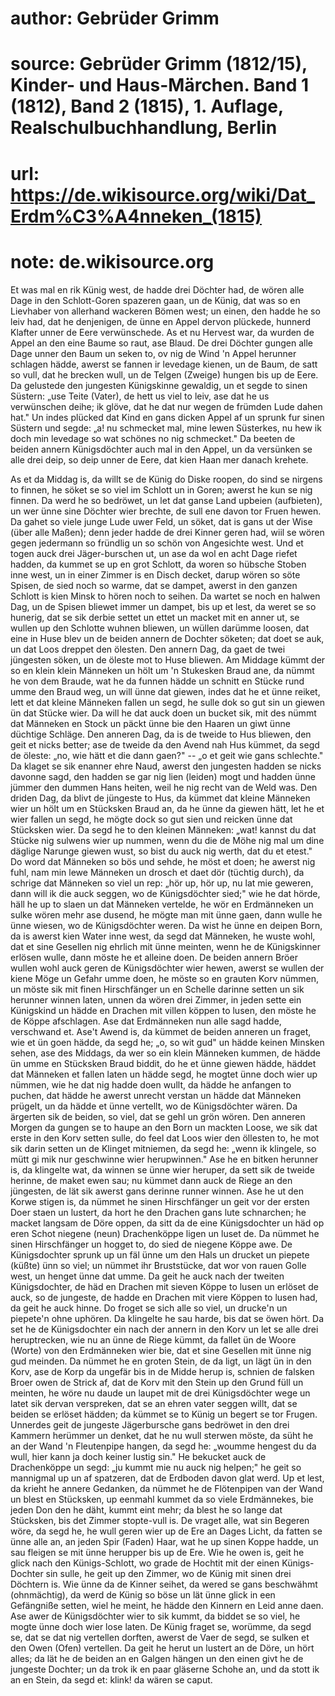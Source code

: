# author: Gebrüder Grimm
# source: Gebrüder Grimm (1812/15), Kinder- und Haus-Märchen. Band 1 (1812), Band 2 (1815), 1. Auflage, Realschulbuchhandlung, Berlin
# url: https://de.wikisource.org/wiki/Dat_Erdm%C3%A4nneken_(1815)
# note: de.wikisource.org

Et was mal en rik Künig west, de hadde drei Döchter had, de wören alle Dage in den Schlott-Goren spazeren gaan, un de Künig, dat was so en Lievhaber von allerhand wackeren Bömen west; un einen, den hadde he so leiv had, dat he denjenigen, de ünne en Appel dervon plückede, hunnerd Klafter unner de Eere verwünschede. As et nu Hervest war, da wurden de Appel an den eine Baume so raut, ase Blaud. De drei Döchter gungen alle Dage unner den Baum un seken to, ov nig de Wind 'n Appel herunner schlagen hädde, awerst se fannen ir levedage kienen, un de Baum, de satt so vull, dat he brecken wull, un de Telgen (Zweige) hungen bis up de Eere. Da gelustede den jungesten Künigskinne gewaldig, un et segde to sinen Süstern: „use Teite (Vater), de hett us viel to leiv, ase dat he us verwünschen deihe; ik glöve, dat he dat nur wegen de frümden Lude dahen hat." Un indes plücked dat Kind en gans dicken Appel af un sprunk fur sinen Süstern und segde: „a! nu schmecket mal, mine lewen Süsterkes, nu hew ik doch min levedage so wat schönes no nig schmecket." Da beeten de beiden annern Künigsdöchter auch mal in den Appel, un da versünken  se alle drei deip, so deip unner de Eere, dat kien Haan mer danach krehete. 

As et da Middag is, da willt se de Künig do Diske roopen, do sind se nirgens to finnen, he söket se so viel im Schlott un in Goren; awerst he kun se nig finnen. Da werd he so bedröwet, un let dat ganse Land upbeien (aufbieten), un wer ünne sine Döchter wier brechte, de sull ene davon tor Fruen hewen. Da gahet so viele junge Lude uwer Feld, un söket, dat is gans ut der Wise (über alle Maßen); denn jeder hadde de drei Kinner geren had, wiil se wören gegen jedermann so fründlig un so schön von Angesichte west. Und et togen auck drei Jäger-burschen ut, un ase da wol en acht Dage riefet hadden, da kummet se up en grot Schlott, da woren so hübsche Stoben inne west, un in einer Zimmer is en Disch decket, darup wören so söte Spisen, de sied noch so warme, dat se dampet, awerst in den ganzen Schlott is kien Minsk to hören noch to seihen. Da wartet se noch en halwen Dag, un de Spisen bliewet immer un dampet, bis up et lest, da weret se so hunerig, dat se sik derbie settet un ettet un macket mit en anner ut, se wullen up den Schlotte wuhnen bliewen, un wüllen darümme loosen, dat eine in Huse blev un de beiden annern de Dochter söketen; dat doet se auk, un dat Loos dreppet den ölesten. Den  annern Dag, da gaet de twei jüngesten söken, un de öleste mot to Huse bliewen. Am Middage kümmt der so en klein klein Männeken un hölt um 'n Stukesken Braud ane, da nümmt he von dem Braude, wat he da funnen hädde un schnitt en Stücke rund umme den Braud weg, un will ünne dat giewen, indes dat he et ünne reiket, lett et dat kleine Männeken fallen un segd, he sulle dok so gut sin un giewen ün dat Stücke wier. Da will he dat auck doen un bucket sik, mit des nümmt dat Männeken en Stock un päckt ünne bie den Haaren un giwt ünne düchtige Schläge. Den anneren Dag, da is de tweide to Hus bliewen, den geit et nicks better; ase de tweide da den Avend nah Hus kümmet, da segd de öleste: „no, wie hätt et die dann gaen?" -- „o et geit wie gans schlechte." Da klaget se sik enanner ehre Naud, awerst den jungesten hadden se nicks davonne sagd, den hadden se gar nig lien (leiden) mogt und hadden ünne jümmer den dummen Hans heiten, weil he nig recht van de Weld was. Den driden Dag, da blivt de jüngeste to Hus, da kümmet dat kleine Männeken wier un hölt um en Stücksken Braud an, da he ünne da giewen hätt, let he et wier fallen un segd, he mögte dock so gut sien und reicken ünne dat Stücksken wier. Da segd he to den kleinen Männeken: „wat! kannst du dat Stücke nig sulwens wier up nummen, wenn du die de Möhe nig mal um dine  däglige Narunge giewen wust, so bist du auck nig werth, dat du et etest." Do word dat Männeken so bös und sehde, he möst et doen; he awerst nig fuhl, nam min lewe Männeken un drosch et daet dör (tüchtig durch), da schrige dat Männeken so viel un rep: „hör up, hör up, nu lat mie geweren, dann will ik die auck seggen, wo de Künigsdöchter sied;" wie he dat hörde, häll he up to slaen un dat Männeken vertelde, he wör en Erdmänneken un sulke wören mehr ase dusend, he mögte man mit ünne gaen, dann wulle he ünne wiesen, wo de Künigsdöchter weren. Da wist he ünne en deipen Born, da is awerst kien Water inne west, da segd dat Männeken, he wuste wohl, dat et sine Gesellen nig ehrlich mit ünne meinten, wenn he de Künigskinner erlösen wulle, dann möste he et alleine doen. De beiden annern Bröer wullen wohl auck geren de Künigsdöchter wier hewen, awerst se wullen der kiene Möge un Gefahr umme doen, he möste so en grauten Korv nümmen, un möste sik mit finen Hirschfänger un en Schelle darinne setten un sik herunner winnen laten, unnen da wören drei Zimmer, in jeden sette ein Künigskind un hädde en Drachen mit villen köppen to lusen, den möste he de Köppe afschlagen. Ase dat Erdmänneken nun alle sagd hadde, verschwand et. Ase't Awend is, da kümmet de beiden anneren un fraget, wie et ün goen hädde, da segd he;  „o, so wit gud" un hädde keinen Minsken sehen, ase des Middags, da wer so ein klein Männeken kummen, de hädde ün umme en Stücksken Braud biddit, do he et ünne giewen hädde, häddet dat Männeken et fallen laten un hädde segd, he mogtet ünne doch wier up nümmen, wie he dat nig hadde doen wullt, da hädde he anfangen to puchen, dat hädde he awerst unrecht verstan un hädde dat Männeken prügelt, un da hädde et ünne vertellt, wo de Künigsdöchter wären. Da ärgerten sik de beiden, so viel, dat se gehl un grön wören. Den anneren Morgen da gungen se to haupe an den Born un mackten Loose, we sik dat erste in den Korv setten sulle, do feel dat Loos wier den öllesten to, he mot sik darin setten un de Klinget mitniemen, da segd he: „wenn ik klingele, so mütt gi mik nur geschwinne wier herupwinnen." Ase he en bitken herunner is, da klingelte wat, da winnen se ünne wier heruper, da sett sik de tweide herinne, de maket ewen sau; nu kümmet dann auck de Riege an den jüngesten, de lät sik awerst gans derinne runner winnen. Ase he ut den Korwe stigen is, da nümmet he sinen Hirschfänger un geit vor der ersten Doer staen un lustert, da hort he den Drachen gans lute schnarchen; he macket langsam de Döre oppen, da sitt da de eine Künigsdochter un häd op eren Schot niegene (neun) Drachenköppe ligen un luset de. Da nümmet he sinen Hirschfänger un hogget to,  do sied de niegene Köppe awe. De Künigsdochter sprunk up un fäl ünne um den Hals un drucket un piepete (küßte) ünn so viel; un nümmet ihr Bruststücke, dat wor von rauen Golle west, un henget ünne dat umme. Da geit he auck nach der tweiten Künigsdochter, de häd en Drachen mit sieven Köppe to lusen un erlöset de auck, so de jungeste, de hadde en Drachen mit viere Köppen to lusen had, da geit he auck hinne. Do froget se sich alle so viel, un drucke'n un piepete'n ohne uphören. Da klingelte he sau harde, bis dat se öwen hört. Da set he de Künigsdochter ein nach der annern in den Korv un let se alle drei heruptrecken, wie nu an ünne de Riege kümmt, da fallet ün de Woore (Worte) von den Erdmänneken wier bie, dat et sine Gesellen mit ünne nig gud meinden. Da nümmet he en groten Stein, de da ligt, un lägt ün in den Korv, ase de Korp da ungefär bis in de Midde herup is, schnien de falsken Broer owen de Strick af, dat de Korv mit den Stein up den Grund füll un meinten, he wöre nu daude un laupet mit de drei Künigsdöchter wege un latet sik dervan verspreken, dat se an ehren vater seggen willt, dat se beiden se erlöset hädden; da kümmet se to Künig un begert se tor Frugen. Unnerdes geit de jungeste Jägerbursche gans bedröwet in den drei Kammern herümmer un denket, dat he nu wull sterwen möste, da süht he an der Wand 'n Fleutenpipe hangen, da  segd he: „woumme hengest du da wull, hier kann ja doch keiner lustig sin." He bekucket auck de Drachenköppe un segd: „ju kummt mie nu auck nig helpen;" he geit so mannigmal up un af spatzeren, dat de Erdboden davon glat werd. Up et lest, da krieht he annere Gedanken, da nümmet he de Flötenpipen van der Wand un blest en Stücksken, up eenmahl kummet da so viele Erdmännekes, bie jeden Don den he däht, kummt eint mehr; da blest he so lange dat Stücksken, bis det Zimmer stopte-vull is. De vraget alle, wat sin Begeren wöre, da segd he, he wull geren wier up de Ere an Dages Licht, da fatten se ünne alle an, an jeden Spir (Faden) Haar, wat he up sinen Koppe hadde, un sau fleigen se mit ünne herupper bis up de Ere. Wie he owen is, geit he glick nach den Künigs-Schlott, wo grade de Hochtit mit der einen Künigs-Dochter sin sulle, he geit up den Zimmer, wo de Künig mit sinen drei Döchtern is. Wie ünne da de Kinner seihet, da wered se gans beschwähmt (ohnmächtig), da werd de Künig so böse un lät ünne glick in een Gefängniße setten, wiel he meint, he hädde den Kinnern en Leid anne daen. Ase awer de Künigsdöchter wier to sik kummt, da biddet se so viel, he mogte ünne doch wier lose laten. De Künig fraget se, worümme, da segd se, dat se dat nig vertellen dorften, awerst de Vaer de segd, se sulken et den Owen (Ofen) vertellen. Da geit he  herut un lustert an de Döre, un hört alles; da lät he de beiden an en Galgen hängen un den einen givt he de jungeste Dochter; un da trok ik en paar gläserne Schohe an, und da stott ik an en Stein, da segd et: klink! da wären se caput. 

